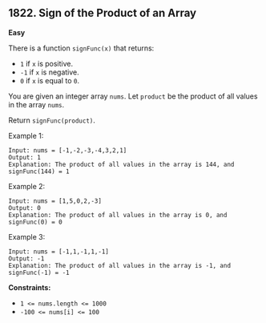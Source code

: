 ## 1822. Sign of the Product of an Array
**Easy**

There is a function `signFunc(x)` that returns:

* `1` if `x` is positive.
* `-1` if `x` is negative.
* `0` if `x` is equal to `0`.

You are given an integer array `nums`. Let `product` be the product of all values in the array `nums`.

Return `signFunc(product)`.

 

Example 1:

```
Input: nums = [-1,-2,-3,-4,3,2,1]
Output: 1
Explanation: The product of all values in the array is 144, and signFunc(144) = 1
```

Example 2:

```
Input: nums = [1,5,0,2,-3]
Output: 0
Explanation: The product of all values in the array is 0, and signFunc(0) = 0
```

Example 3:

```
Input: nums = [-1,1,-1,1,-1]
Output: -1
Explanation: The product of all values in the array is -1, and signFunc(-1) = -1
 ```

**Constraints:**

* `1 <= nums.length <= 1000`
* `-100 <= nums[i] <= 100`